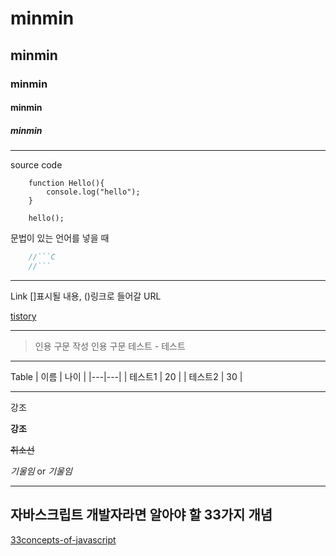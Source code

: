 # minmin
## minmin
### minmin
#### minmin
##### minmin

------------

source code
```
    function Hello(){
        console.log("hello");
    }

    hello();
```
문법이 있는 언어를 넣을 때
``` C
    //```C  
    //```
```
------------

Link
[]표시될 내용,
()링크로 들어갈 URL

[tistory](https://jmin9.tistory.com/)

------------

> 인용 구문 작성
> 인용 구문 테스트 - 테스트

------------

Table
| 이름 | 나이 |
|---|---|
| 테스트1 | 20 |
| 테스트2 | 30 |

------------

강조
<!--**강조**-->
**강조**
<!--~~취소선~~-->
~~취소선~~
<!--*기울임* or _기울임_-->
*기울임* or _기울임_

------------


## 자바스크립트 개발자라면 알아야 할 33가지 개념
[33concepts-of-javascript](https://velog.io/@jakeseo_me/series/33conceptsofjavascript)